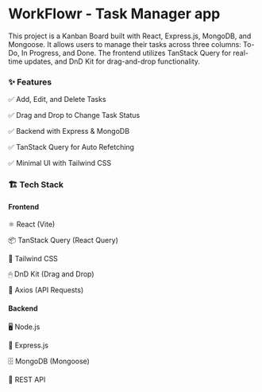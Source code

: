 # WorkFlowr - Task Manager app

This project is a Kanban Board built with React, Express.js, MongoDB, and Mongoose. It allows users to manage their tasks across three columns: To-Do, In Progress, and Done. The frontend utilizes TanStack Query for real-time updates, and DnD Kit for drag-and-drop functionality.

### ✨ Features

✅ Add, Edit, and Delete Tasks

✅ Drag and Drop to Change Task Status

✅ Backend with Express & MongoDB

✅ TanStack Query for Auto Refetching

✅ Minimal UI with Tailwind CSS

### 🏗 Tech Stack

#### Frontend

⚛️ React (Vite)

📦 TanStack Query (React Query)

🎨 Tailwind CSS

🖱 DnD Kit (Drag and Drop)

🔗 Axios (API Requests)

#### Backend

🖥 Node.js

🚀 Express.js

🗄 MongoDB (Mongoose)

🔄 REST API